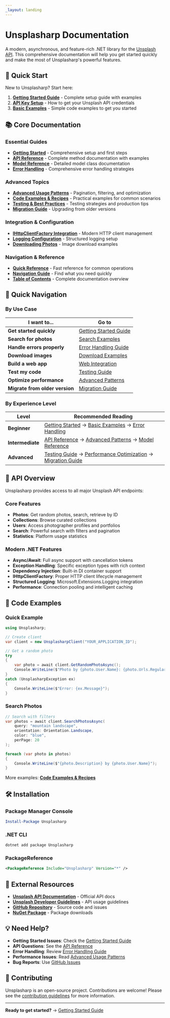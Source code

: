 ```yaml
---
_layout: landing
---
```


# Unsplasharp Documentation

A modern, asynchronous, and feature-rich .NET library for the [Unsplash API](https://unsplash.com/developers). This comprehensive documentation will help you get started quickly and make the most of Unsplasharp's powerful features.

## 🚀 Quick Start

New to Unsplasharp? Start here:

1. **[Getting Started Guide](~/docs/getting-started.md)** - Complete setup guide with examples
2. **[API Key Setup](~/docs/obtaining-an-api-key.md)** - How to get your Unsplash API credentials
3. **[Basic Examples](~/code-examples.md#basic-operations)** - Simple code examples to get you started

## 📚 Core Documentation

### Essential Guides
- **[Getting Started](~/docs/getting-started.md)** - Comprehensive setup and first steps
- **[API Reference](~/api-reference.md)** - Complete method documentation with examples
- **[Model Reference](~/models-reference.md)** - Detailed model class documentation
- **[Error Handling](~/error-handling.md)** - Comprehensive error handling strategies

### Advanced Topics
- **[Advanced Usage Patterns](~/advanced-usage.md)** - Pagination, filtering, and optimization
- **[Code Examples & Recipes](~/code-examples.md)** - Practical examples for common scenarios
- **[Testing & Best Practices](~/testing-best-practices.md)** - Testing strategies and production tips
- **[Migration Guide](~/migration-guide.md)** - Upgrading from older versions

### Integration & Configuration
- **[IHttpClientFactory Integration](~/http-client-factory.md)** - Modern HTTP client management
- **[Logging Configuration](~/logging.md)** - Structured logging setup
- **[Downloading Photos](~/docs/downloading-a-photo.md)** - Image download examples

### Navigation & Reference
- **[Quick Reference](~/quick-reference.md)** - Fast reference for common operations
- **[Navigation Guide](~/navigation.md)** - Find what you need quickly
- **[Table of Contents](~/table-of-contents.md)** - Complete documentation overview

## 🎯 Quick Navigation

### By Use Case
| I want to... | Go to |
|--------------|-------|
| **Get started quickly** | [Getting Started Guide](~/docs/getting-started.md) |
| **Search for photos** | [Search Examples](~/code-examples.md#search-and-discovery) |
| **Handle errors properly** | [Error Handling Guide](~/error-handling.md) |
| **Download images** | [Download Examples](~/code-examples.md#image-processing-and-download) |
| **Build a web app** | [Web Integration](~/code-examples.md#web-application-integration) |
| **Test my code** | [Testing Guide](~/testing-best-practices.md) |
| **Optimize performance** | [Advanced Patterns](~/advanced-usage.md#performance-optimization) |
| **Migrate from older version** | [Migration Guide](~/migration-guide.md) |

### By Experience Level
| Level | Recommended Reading |
|-------|-------------------|
| **Beginner** | [Getting Started](~/docs/getting-started.md) → [Basic Examples](~/code-examples.md#basic-operations) → [Error Handling](~/error-handling.md) |
| **Intermediate** | [API Reference](~/api-reference.md) → [Advanced Patterns](~/advanced-usage.md) → [Model Reference](~/models-reference.md) |
| **Advanced** | [Testing Guide](~/testing-best-practices.md) → [Performance Optimization](~/advanced-usage.md#performance-optimization) → [Migration Guide](~/migration-guide.md) |

## 🔧 API Overview

Unsplasharp provides access to all major Unsplash API endpoints:

### Core Features
- **Photos**: Get random photos, search, retrieve by ID
- **Collections**: Browse curated collections
- **Users**: Access photographer profiles and portfolios
- **Search**: Powerful search with filters and pagination
- **Statistics**: Platform usage statistics

### Modern .NET Features
- **Async/Await**: Full async support with cancellation tokens
- **Exception Handling**: Specific exception types with rich context
- **Dependency Injection**: Built-in DI container support
- **IHttpClientFactory**: Proper HTTP client lifecycle management
- **Structured Logging**: Microsoft.Extensions.Logging integration
- **Performance**: Connection pooling and intelligent caching

## 🎨 Code Examples

### Quick Example
```csharp
using Unsplasharp;

// Create client
var client = new UnsplasharpClient("YOUR_APPLICATION_ID");

// Get a random photo
try
{
    var photo = await client.GetRandomPhotoAsync();
    Console.WriteLine($"Photo by {photo.User.Name}: {photo.Urls.Regular}");
}
catch (UnsplasharpException ex)
{
    Console.WriteLine($"Error: {ex.Message}");
}
```

### Search Photos
```csharp
// Search with filters
var photos = await client.SearchPhotosAsync(
    query: "mountain landscape",
    orientation: Orientation.Landscape,
    color: "blue",
    perPage: 20
);

foreach (var photo in photos)
{
    Console.WriteLine($"{photo.Description} by {photo.User.Name}");
}
```

More examples: **[Code Examples & Recipes](~/code-examples.md)**

## 🛠️ Installation

### Package Manager Console
```powershell
Install-Package Unsplasharp
```

### .NET CLI
```bash
dotnet add package Unsplasharp
```

### PackageReference
```xml
<PackageReference Include="Unsplasharp" Version="*" />
```

## 🔗 External Resources

- **[Unsplash API Documentation](https://unsplash.com/documentation)** - Official API docs
- **[Unsplash Developer Guidelines](https://help.unsplash.com/en/articles/2511245-unsplash-api-guidelines)** - API usage guidelines
- **[GitHub Repository](https://github.com/rootasjey/unsplasharp)** - Source code and issues
- **[NuGet Package](https://www.nuget.org/packages/Unsplasharp/)** - Package downloads

## 💡 Need Help?

- **Getting Started Issues**: Check the [Getting Started Guide](~/docs/getting-started.md)
- **API Questions**: See the [API Reference](~/api-reference.md)
- **Error Handling**: Review [Error Handling Guide](~/error-handling.md)
- **Performance Issues**: Read [Advanced Usage Patterns](~/advanced-usage.md)
- **Bug Reports**: Use [GitHub Issues](https://github.com/rootasjey/unsplasharp/issues)

## 📝 Contributing

Unsplasharp is an open-source project. Contributions are welcome! Please see the [contribution guidelines](https://github.com/rootasjey/unsplasharp/blob/main/CONTRIBUTING.md) for more information.

---

**Ready to get started?** → [Getting Started Guide](~/docs/getting-started.md)